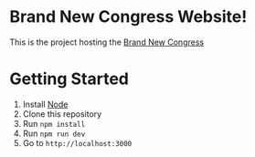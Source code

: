 # Brand New Congress Website!

This is the project hosting the [Brand New Congress](http://brandnewcongress.org)

# Getting Started

1. Install [Node](https://nodejs.org/en/)
2. Clone this repository
2. Run `npm install`
3. Run `npm run dev`
4. Go to `http://localhost:3000`
